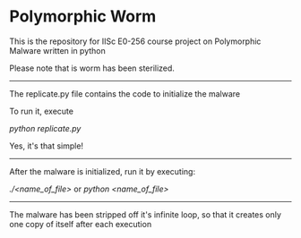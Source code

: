 # Polymorphic Worm
This is the repository for IISc E0-256 course project on Polymorphic Malware written in python

Please note that is worm has been sterilized.
____________________

The replicate.py file contains the code to initialize the malware

To run it, execute

*python replicate.py*

Yes, it's that simple!

____________________

After the malware is initialized, run it by executing:

*./<name_of_file>* or *python <name_of_file>*

____________________

The malware has been stripped off it's infinite loop, so that it creates only one copy of itself after each execution
